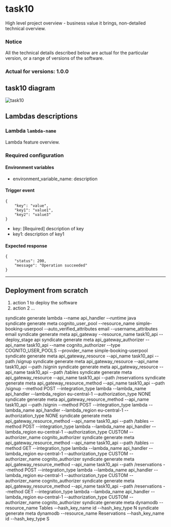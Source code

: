 # task10

High level project overview - business value it brings, non-detailed technical overview.

### Notice
All the technical details described below are actual for the particular
version, or a range of versions of the software.
### Actual for versions: 1.0.0

## task10 diagram

![task10](pics/task10_diagram.png)

## Lambdas descriptions

### Lambda `lambda-name`
Lambda feature overview.

### Required configuration
#### Environment variables
* environment_variable_name: description

#### Trigger event
```buildoutcfg
{
    "key": "value",
    "key1": "value1",
    "key2": "value3"
}
```
* key: [Required] description of key
* key1: description of key1

#### Expected response
```buildoutcfg
{
    "status": 200,
    "message": "Operation succeeded"
}
```
---

## Deployment from scratch
1. action 1 to deploy the software
2. action 2
...

syndicate generate lambda --name api_handler --runtime java  
syndicate generate meta cognito_user_pool --resource_name simple-booking-userpool --auto_verified_attributes email --username_attributes email
syndicate generate meta api_gateway --resource_name task10_api --deploy_stage api
syndicate generate meta api_gateway_authorizer --api_name task10_api --name cognito_authorizer --type COGNITO_USER_POOLS --provider_name simple-booking-userpool
syndicate generate meta api_gateway_resource --api_name task10_api --path /signup
syndicate generate meta api_gateway_resource --api_name task10_api --path /signin
syndicate generate meta api_gateway_resource --api_name task10_api --path /tables
syndicate generate meta api_gateway_resource --api_name task10_api --path /reservations
syndicate generate meta api_gateway_resource_method --api_name task10_api --path /signup --method POST --integration_type lambda --lambda_name api_handler --lambda_region eu-central-1 --authorization_type NONE 
syndicate generate meta api_gateway_resource_method --api_name task10_api --path /signin --method POST --integration_type lambda --lambda_name api_handler --lambda_region eu-central-1 --authorization_type NONE
syndicate generate meta api_gateway_resource_method --api_name task10_api --path /tables --method POST --integration_type lambda --lambda_name api_handler --lambda_region eu-central-1 --authorization_type CUSTOM --authorizer_name cognito_authorizer
syndicate generate meta api_gateway_resource_method --api_name task10_api --path /tables --method GET --integration_type lambda --lambda_name api_handler --lambda_region eu-central-1 --authorization_type CUSTOM --authorizer_name cognito_authorizer
syndicate generate meta api_gateway_resource_method --api_name task10_api --path /reservations --method POST --integration_type lambda --lambda_name api_handler --lambda_region eu-central-1 --authorization_type CUSTOM --authorizer_name cognito_authorizer
syndicate generate meta api_gateway_resource_method --api_name task10_api --path /reservations --method GET --integration_type lambda --lambda_name api_handler --lambda_region eu-central-1 --authorization_type CUSTOM --authorizer_name cognito_authorizer
syndicate generate meta dynamodb --resource_name Tables --hash_key_name id --hash_key_type N
syndicate generate meta dynamodb --resource_name Reservations --hash_key_name id --hash_key_type S 


